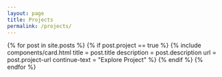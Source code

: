 ```yaml
---
layout: page
title: Projects
permalink: /projects/
---
```


<div class="card-container">
  {% for post in site.posts %}
  {% if post.project == true %}
  {% include components/card.html
    title = post.title
    description = post.description
    url = post.project-url
    continue-text = "Explore Project"
  %}
  {% endif %}
  {% endfor %}
</div>

